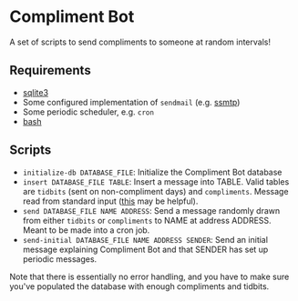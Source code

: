 Compliment Bot
===============

A set of scripts to send compliments to someone at random intervals!

Requirements
------------

* [sqlite3][1]
* Some configured implementation of `sendmail` (e.g. [ssmtp][2])
* Some periodic scheduler, e.g. `cron`
* [bash][3]

Scripts
--------

* `initialize-db DATABASE_FILE`: Initialize the Compliment Bot database
* `insert DATABASE_FILE TABLE`: Insert a message into TABLE. Valid tables are
                                `tidbits` (sent on non-compliment days) and
                                `compliments`. Message read from standard input
                                ([this][4] may be helpful).
* `send DATABASE_FILE NAME ADDRESS`: Send a message randomly drawn from either
                                     `tidbits` or `compliments` to NAME at
                                     address ADDRESS. Meant to be made into a
                                     cron job.
* `send-initial DATABASE_FILE NAME ADDRESS SENDER`: Send an initial message
                                                    explaining Compliment Bot
                                                    and that SENDER has set up
                                                    periodic messages.

Note that there is essentially no error handling, and you have to make sure
you've populated the database with enough compliments and tidbits.

[1]: https://www.sqlite.org/
[2]: https://wiki.archlinux.org/index.php/SSMTP
[3]: https://www.gnu.org/software/bash/
[4]: https://en.wikipedia.org/wiki/End-of-transmission_character
